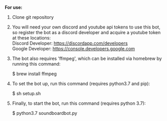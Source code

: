 **For use:**  
  
1. Clone git repository  
2. You will need your own discord and youtube api tokens to use this bot, so register the bot as a discord developer and acquire a youtube token at these locations:  
Discord Developer: https://discordapp.com/developers  
Google Developer: https://console.developers.google.com  
3. The bot also requires 'ffmpeg', which can be installed via homebrew by running this command:  
  
    $ brew install ffmpeg  
  
4. To set the bot up, run this command (requires python3.7 and pip):  
  
    $ sh setup.sh  
  
5. Finally, to start the bot, run this command (requires python 3.7):  
  
    $ python3.7 soundboardbot.py

